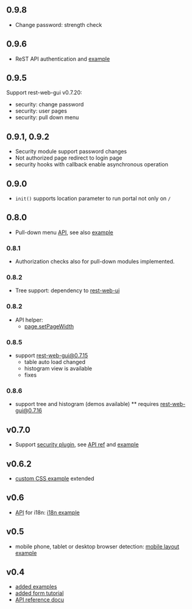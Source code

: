 ## 0.9.8
* Change password: strength check

## 0.9.6
* ReST API authentication and [example](https://github.com/ma-ha/easy-web-app/tree/master/examples/security)

## 0.9.5
Support rest-web-gui v0.7.20:
* security: change password
* security: user pages
* security: pull down menu

## 0.9.1, 0.9.2
* Security module support password changes
* Not authorized page redirect to login page
* security hooks with callback enable asynchronous operation

## 0.9.0
* `init()` supports location parameter to run portal not only on `/`

## 0.8.0
* Pull-down menu [API](https://github.com/ma-ha/easy-web-app/tree/master/examples#guiaddpulldownmenu--menuid-menulabel-), 
  see also [example](https://github.com/ma-ha/easy-web-app/blob/master/examples/pull-down-menu/index.js)

### 0.8.1
* Authorization checks also for pull-down modules implemented.
  
### 0.8.2
* Tree support: dependency to [rest-web-ui](https://github.com/ma-ha/rest-web-ui/tree/master/html/modules/pong-tree)

### 0.8.2
* API helper:
	* [page.setPageWidth](https://github.com/ma-ha/easy-web-app/tree/master/examples#pagesetpagewidth--width-)
	
### 0.8.5
* support rest-web-gui@0.7.15 
	* table auto load changed
	* histogram view is available
	* fixes

### 0.8.6
* support tree and histogram (demos available) 
** requires rest-web-gui@0.7.16 


## v0.7.0
* Support [security plugin](https://github.com/ma-ha/rest-web-ui/tree/master/html/modules/pong-security),
  see [API ref](https://github.com/ma-ha/easy-web-app/tree/master/examples#guienablesecurity-paramsobj-) 
  and [example](https://github.com/ma-ha/easy-web-app/blob/master/examples/security/index.js)

## v0.6.2
* [custom CSS example](https://github.com/ma-ha/easy-web-app/tree/master/examples/custom-css) extended 

## v0.6
* [API](https://github.com/ma-ha/easy-web-app/tree/master/examples#guiaddlang--languageid--translations-) for i18n: [i18n example](https://github.com/ma-ha/easy-web-app/blob/master/examples/i18n/index.js)

## v0.5
* mobile phone, tablet or desktop browser detection: [mobile layout example](https://github.com/ma-ha/easy-web-app/tree/master/examples/mobile-detect) 

## v0.4
* [added examples](https://github.com/ma-ha/easy-web-app/tree/master/examples)
* [added form tutorial](https://github.com/ma-ha/easy-web-app/tree/master/examples/form-tutorial)
* [API reference docu](https://github.com/ma-ha/easy-web-app/tree/master/examples#api-reference)